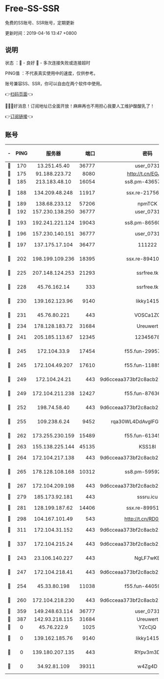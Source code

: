 # Free-SS-SSR

免费的SS账号、SSR账号，定期更新

更新时间：2019-04-16 13:47 +0800

## 说明

状态     ：🙂 - 良好 🙁 - 多次连接失败或连接超时

PING值   ：不代表真实使用中的速度，仅供参考。

账号兼容SS、SSR，你可以自由在两个软件中使用。

👉[扫码页面](https://liesauer.github.io/Free-SS-SSR/)👈

🎉🎉🎉好消息！订阅地址已全面开放！麻麻再也不用担心我要人工维护酸酸乳了！

👉[订阅链接](https://www.liesauer.net/yogurt/subscribe?ACCESS_TOKEN=DAYxR3mMaZAsaqUb)👈

## 账号

|-|PING|服务器|端口|密码|加密方式|区域|
|:----:|:----:|:-----:|-----:|:----:|:----:|:----:|
|🙂|170|13.251.45.40|36777|user_0731|chacha20|SG|
|🙂|175|91.188.223.72|8080|http://t.cn/EGJIyrl|rc4-md5|RU|
|🙂|185|213.183.48.10|16054|ss8.pm-43657260|rc4-md5|RU|
|🙂|188|134.209.48.248|11917|ssx.re-21756118|aes-256-cfb|US|
|🙂|189|138.68.233.12|57206|npmTCK|rc4-md5|US|
|🙂|192|157.230.138.250|36777|user_0731|chacha20|US|
|🙂|193|192.241.221.124|19043|ss8.pm-86560127|aes-256-cfb|US|
|🙂|196|157.230.140.151|36777|user_0731|chacha20|US|
|🙂|197|137.175.17.104|36477|111222|aes-256-cfb|US|
|🙂|202|198.199.109.236|18395|ssx.re-89410087|aes-256-cfb|US|
|🙂|225|207.148.124.253|21293|ssrfree.tk|aes-256-cfb|SG|
|🙂|228|45.76.162.14|333|ssrfree.tk|aes-256-cfb|SG|
|🙂|230|139.162.123.96|9140|likky1415|aes-256-cfb|JP|
|🙂|231|45.76.80.221|443|VOSCa1ZG|aes-256-cfb|DE|
|🙂|234|178.128.183.72|31684|Ureuwert|chacha20|US|
|🙂|241|205.185.113.67|12345|12345678|aes-256-cfb|US|
|🙂|245|172.104.33.9|17454|f55.fun-29957953|aes-256-cfb|SG|
|🙂|245|172.104.49.207|17610|f55.fun-11885024|aes-256-cfb|SG|
|🙂|249|172.104.24.21|443|9d6cceaa373bf2c8acb22e60b6a58be6|aes-256-cfb|US|
|🙂|249|172.104.211.238|12427|f55.fun-87636938|aes-256-cfb|US|
|🙂|252|198.74.58.40|443|9d6cceaa373bf2c8acb22e60b6a58be6|aes-256-cfb|US|
|🙂|255|109.238.6.24|9452|rqa30WL4DdAvgIFG6Fs3znzTa|aes-256-cfb|FR|
|🙂|262|173.255.230.159|15489|f55.fun-61345376|aes-256-cfb|US|
|🙂|263|155.138.225.144|45135|KSS18l|rc4-md5|US|
|🙂|264|172.104.217.138|443|9d6cceaa373bf2c8acb22e60b6a58be6|aes-256-cfb|US|
|🙂|265|178.128.108.168|10312|ss8.pm-59592521|aes-256-cfb|SG|
|🙂|267|172.104.209.198|443|9d6cceaa373bf2c8acb22e60b6a58be6|aes-256-cfb|US|
|🙂|279|185.173.92.181|443|sssru.icu|rc4-md5|RU|
|🙂|281|128.199.187.62|14406|ssx.re-89951404|aes-256-cfb|SG|
|🙂|298|104.167.101.49|543|http://t.cn/RD0D7sx|rc4-md5|CA|
|🙂|311|172.104.31.152|443|9d6cceaa373bf2c8acb22e60b6a58be6|aes-256-cfb|US|
|🙂|337|172.104.215.24|443|9d6cceaa373bf2c8acb22e60b6a58be6|aes-256-cfb|US|
|🙂|243|23.106.140.227|443|NgLF7wKB|aes-256-cfb|US|
|🙂|247|172.104.218.41|443|9d6cceaa373bf2c8acb22e60b6a58be6|aes-256-cfb|US|
|🙂|254|45.33.80.198|11038|f55.fun-44059401|aes-256-cfb|US|
|🙂|260|172.104.218.230|443|9d6cceaa373bf2c8acb22e60b6a58be6|aes-256-cfb|US|
|🙂|359|149.248.63.114|36777|user_0731|chacha20|CA|
|🙂|387|142.93.218.115|31684|Ureuwert|chacha20|IN|
|🙁|0|45.76.222.9|1025|YZcCjQ|rc4-md5|JP|
|🙁|0|139.162.185.76|9140|likky1415|aes-256-cfb|DE|
|🙁|0|139.180.207.135|443|RYpv3m3D|aes-256-cfb|JP|
|🙁|0|34.92.81.109|39311|w4Zg4D|chacha20-ietf|US|
